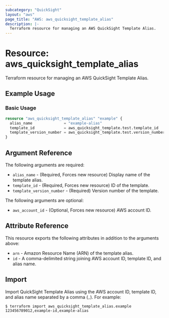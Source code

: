 ```yaml
---
subcategory: "QuickSight"
layout: "aws"
page_title: "AWS: aws_quicksight_template_alias"
description: |-
  Terraform resource for managing an AWS QuickSight Template Alias.
---
```


# Resource: aws_quicksight_template_alias

Terraform resource for managing an AWS QuickSight Template Alias.

## Example Usage

### Basic Usage

```terraform
resource "aws_quicksight_template_alias" "example" {
  alias_name              = "example-alias"
  template_id             = aws_quicksight_template.test.template_id
  template_version_number = aws_quicksight_template.test.version_number
}
```

## Argument Reference

The following arguments are required:

* `alias_name` - (Required, Forces new resource) Display name of the template alias.
* `template_id` - (Required, Forces new resource) ID of the template.
* `template_version_number` - (Required) Version number of the template.

The following arguments are optional:

* `aws_account_id` - (Optional, Forces new resource) AWS account ID.

## Attribute Reference

This resource exports the following attributes in addition to the arguments above:

* `arn` - Amazon Resource Name (ARN) of the template alias.
* `id` - A comma-delimited string joining AWS account ID, template ID, and alias name.

## Import

Import QuickSight Template Alias using the AWS account ID, template ID, and alias name separated by a comma (`,`). For example:

```
$ terraform import aws_quicksight_template_alias.example 123456789012,example-id,example-alias
```
